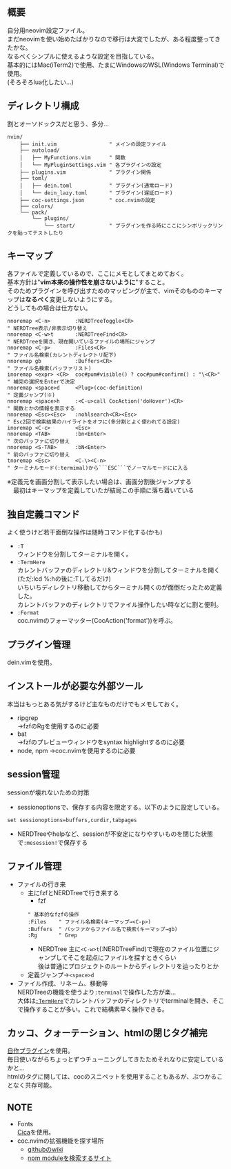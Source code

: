 ## 概要
自分用neovim設定ファイル。  
まだneovimを使い始めたばかりなので移行は大変でしたが、ある程度整ってきたかな。  
なるべくシンプルに使えるような設定を目指している。  
基本的にはMac(iTerm2)で使用、たまにWindowsのWSL(Windows Terminal)で使用。  
(そろそろlua化したい...)

## ディレクトリ構成
割とオーソドックスだと思う、多分...
```
nvim/
    ├── init.vim                 " メインの設定ファイル
    ├── autoload/
    │   ├── MyFunctions.vim      " 関数
    │   └── MyPluginSettings.vim " 各プラグインの設定
    ├── plugins.vim              " プラグイン関係
    ├── toml/
    │   ├── dein.toml            " プラグイン(通常ロード)
    │   └── dein_lazy.toml       " プラグイン(遅延ロード)
    ├── coc-settings.json        " coc.nvimの設定
    ├── colors/
    └── pack/
        └── plugins/
            └── start/           " プラグインを作る時にここにシンボリックリンクを貼ってテストしたり
```

## キーマップ
各ファイルで定義しているので、ここにメモとしてまとめておく。  
基本方針は"**vim本来の操作性を崩さないように**"すること。  
そのためプラグインを呼び出すためのマッピングが主で、vimそのもののキーマップは**なるべく**変更しないようにする。  
どうしてもの場合は仕方ない。
```vim
nnoremap <C-n>        :NERDTreeToggle<CR>                                  " NERDTree表示/非表示切り替え
nnoremap <C-w>t       :NERDTreeFind<CR>                                    " NERDTreeを開き、現在開いているファイルの場所にジャンプ
nnoremap <C-p>        :Files<CR>                                           " ファイル名検索(カレントディレクトリ配下)
nnoremap gb           :Buffers<CR>                                         " ファイル名検索(バッファリスト)
inoremap <expr> <CR>  coc#pum#visible() ? coc#pum#confirm() : "\<CR>"      " 補完の選択をEnterで決定
nnoremap <space>d     <Plug>(coc-definition)                               " 定義ジャンプ(※)
nnoremap <space>h     :<C-u>call CocAction('doHover')<CR>                  " 関数とかの情報を表示する
nnoremap <Esc><Esc>   :nohlsearch<CR><Esc>                                 " Esc2回で検索結果のハイライトをオフに(多分割とよく使われてる設定)
inoremap <C-c>        <Esc>
nnoremap <TAB>        :bn<Enter>                                           " 次のバッファに切り替え
nnoremap <S-TAB>      :bN<Enter>                                           " 前のバッファに切り替え
tnoremap <Esc>        <C-\><C-n>                                           " ターミナルモード(:termimal)から```ESC```でノーマルモードにに入る
```
※定義元を画面分割して表示したい場合は、画面分割後ジャンプする  
　最初はキーマップを定義していたが結局この手順に落ち着いている

<a id="user-command"></a>
## 独自定義コマンド
よく使うけど若干面倒な操作は随時コマンド化する(かも)
- ```:T```  
ウィンドウを分割してターミナルを開く。
- ```:TermHere```  
カレントバッファのディレクトリ&ウィンドウを分割してターミナルを開く(ただ:lcd %:hの後に:Tしてるだけ)  
いちいちディレクトリ移動してからターミナル開くのが面倒だったため定義した。  
カレントバッファのディレクトリでファイル操作したい時などに割と便利。
- ```:Format```  
coc.nvimのフォーマッター(CocAction('format'))を呼ぶ。

## プラグイン管理
dein.vimを使用。

## インストールが必要な外部ツール
本当はもっとある気がするけど主なものだけでもメモしておく。
- ripgrep  
→fzfのRgを使用するのに必要
- bat  
→fzfのプレビューウィンドウをsyntax highlightするのに必要
- node, npm
→coc.nvimを使用するのに必要

## session管理
sessionが壊れないための対策
- sessionoptionsで、保存する内容を限定する。以下のように設定している。
```vim
set sessionoptions=buffers,curdir,tabpages
```
- NERDTreeやhelpなど、sessionが不安定になりやすいものを閉じた状態で```:mesession!```で保存する

## ファイル管理
- ファイルの行き来
  - 主にfzfとNERDTreeで行き来する
    - fzf
    ```vim
    " 基本的なfzfの操作
    :Files    " ファイル名検索(キーマップ→<C-p>)
    :Buffers  " バッファからファイル名で検索(キーマップ→gb)
    :Rg       " Grep
    ```
    - NERDTree
    主に```<C-w>t```(:NERDTreeFind)で現在のファイル位置にジャンプしてそこを起点にファイルを探すときくらい  
    後は普通にプロジェクトのルートからディレクトリを辿ったりとか
  - 定義ジャンプ→```<space>d```
- ファイル作成、リネーム、移動等  
NERDTreeの機能を使うより```:terminal```で操作した方が楽...  
大体は[```:TermHere```](#user-command)でカレントバッファのディレクトリでterminalを開き、そこで操作することが多い。これで結構素早く操作できる。

## カッコ、クォーテーション、htmlの閉じタグ補完
[自作プラグイン](https://github.com/ukiuki-engineer/vim-autoclose)を使用。  
毎日使いながらちょっとずつチューニングしてきたためそれなりに安定しているかと...  
htmlのタグに関しては、cocのスニペットを使用することもあるが、ぶつかることなく共存可能。

## NOTE
- Fonts  
[Cica](https://github.com/miiton/Cica/releases/download/v5.0.3/Cica_v5.0.3.zip)を使用。
- coc.nvimの拡張機能を探す場所
  - [githubのwiki](https://github.com/neoclide/coc.nvim/wiki/Using-coc-extensions#implemented-coc-extensions)
  - [npm moduleを検索するサイト](https://www.npmjs.com/search?q=keywords%3Acoc.nvim)
